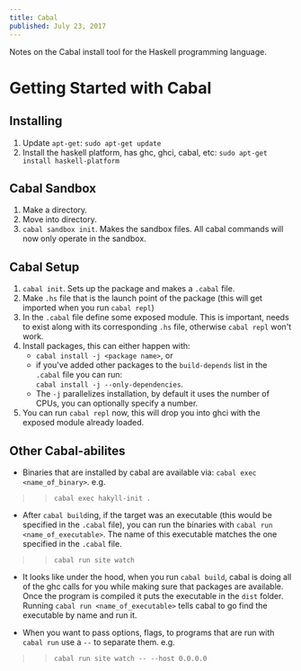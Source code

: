 ```yaml
---
title: Cabal
published: July 23, 2017
---
```


Notes on the Cabal install tool for the Haskell programming language.

<!--more-->

# Getting Started with Cabal

## Installing

1. Update `apt-get`: `sudo apt-get update`
2. Install the haskell platform, has ghc, ghci, cabal, etc: `sudo apt-get install haskell-platform`

## Cabal Sandbox

1. Make a directory.
2. Move into directory.
3. `cabal sandbox init`. Makes the sandbox files. All cabal commands will now only operate in the sandbox.

## Cabal Setup

1. `cabal init`. Sets up the package and makes a `.cabal` file.
2. Make `.hs` file that is the launch point of the package (this will get imported when you run `cabal repl`)
3. In the `.cabal` file define some exposed module. This is important, needs to exist along with its corresponding `.hs` file, otherwise `cabal repl` won't work.
4. Install packages, this can either happen with:
    * `cabal install -j <package name>`, or
    * if you've added other packages to the `build-depends` list in the `.cabal` file you can run: <br>
    `cabal install -j --only-dependencies`.
    * The `-j` parallelizes installation, by default it uses the number of CPUs, you can optionally specify a number.
5. You can run `cabal repl` now, this will drop you into ghci with the exposed module already loaded.

## Other Cabal-abilites

* Binaries that are installed by cabal are available via: `cabal exec <name_of_binary>`. e.g.

>>```
>>cabal exec hakyll-init .
>>```

* After `cabal build`ing, if the target was an executable (this would be specified in the `.cabal` file), you can run the binaries with `cabal run <name_of_executable>`. The name of this executable matches the one specified in the `.cabal` file.  

>>```
>>cabal run site watch
>>```

* It looks like under the hood, when you run `cabal build`, cabal is doing all of the ghc calls for you while making sure that packages are available. Once the program is compiled it puts the executable in the `dist` folder. Running `cabal run <name_of_executable>` tells cabal to go find the executable by name and run it.

* When you want to pass options, flags, to programs that are run with `cabal run` use a `--` to separate them. e.g.

>>```
>>cabal run site watch -- --host 0.0.0.0
>>```
